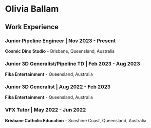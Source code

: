 # Olivia Ballam

## Work Experience

### Junior Pipeline Engineer | Nov 2023 - Present

**Cosmic Dino Studio** - Brisbane, Queensland, Australia

### Junior 3D Generalist/Pipeline TD | Feb 2023 - Aug 2023

**Fika Entertainment** - Queensland, Australia

### Junior 3D Generalist | Aug 2022 - Feb 2023

**Fika Entertainment** - Queensland, Australia

### VFX Tutor | May 2022 - Jun 2022

**Brisbane Catholic Education** - Sunshine Coast, Queensland, Australia
